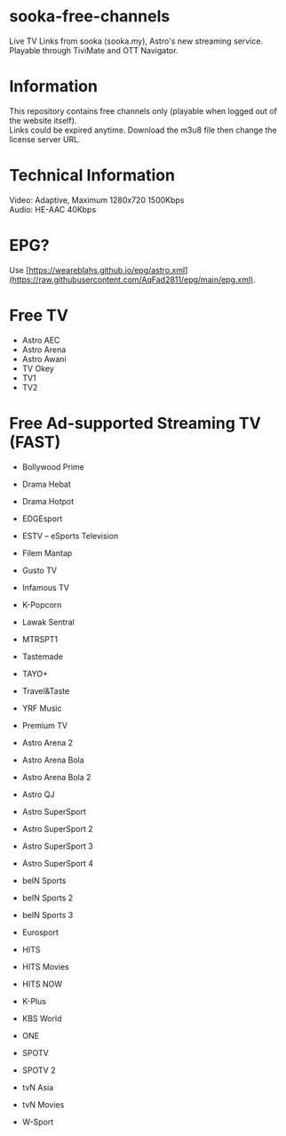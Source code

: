 # sooka-free-channels
Live TV Links from sooka (sooka.my), Astro's new streaming service. Playable through TiviMate and OTT Navigator.

# Information
This repository contains free channels only (playable when logged out of the website itself).  
Links could be expired anytime. Download the m3u8 file then change the license server URL.

# Technical Information
Video: Adaptive, Maximum 1280x720 1500Kbps  
Audio: HE-AAC 40Kbps  

# EPG?
Use [https://weareblahs.github.io/epg/astro.xml](https://raw.githubusercontent.com/AqFad2811/epg/main/epg.xml).

# Free TV

- Astro AEC
- Astro Arena
- Astro Awani
- TV Okey
- TV1
- TV2

# Free Ad-supported Streaming TV (FAST)

- Bollywood Prime
- Drama Hebat
- Drama Hotpot
- EDGEsport
- ESTV – eSports Television
- Filem Mantap
- Gusto TV
- Infamous TV
- K-Popcorn
- Lawak Sentral
- MTRSPT1
- Tastemade
- TAYO+
- Travel&Taste
- YRF Music

- Premium TV

- Astro Arena 2
- Astro Arena Bola
- Astro Arena Bola 2
- Astro QJ
- Astro SuperSport
- Astro SuperSport 2
- Astro SuperSport 3
- Astro SuperSport 4
- beIN Sports
- beIN Sports 2
- beIN Sports 3
- Eurosport
- HITS
- HITS Movies
- HITS NOW
- K-Plus
- KBS World
- ONE
- SPOTV
- SPOTV 2
- tvN Asia
- tvN Movies
- W-Sport
